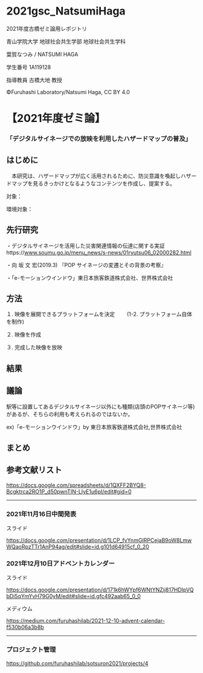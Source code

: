 # 2021gsc_NatsumiHaga
2021年度古橋ゼミ論用レポジトリ

青山学院大学 地球社会共生学部 地球社会共生学科

葉賀なつみ / NATSUMI HAGA

学生番号 1A119128

指導教員 古橋大地 教授

©︎Furuhashi Laboratory/Natsumi Haga, CC BY 4.0


# 【2021年度ゼミ論】
### 「デジタルサイネージでの放映を利用したハザードマップの普及」

## はじめに
　本研究は、ハザードマップが広く活用されるために、防災意識を喚起しハザードマップを見るきっかけとなるようなコンテンツを作成し、提案する。

対象：

環境対象：

## 先行研究
・デジタルサイネージを活用した災害関連情報の伝達に関する実証https://www.soumu.go.jp/menu_news/s-news/01ryutsu06_02000282.html

・向 坂 文 宏(2019.3) 『POP サイネージの変遷とその背景の考察』

・「e-モーションウインドウ」東日本旅客鉄道株式会社、世界株式会社

## 方法
１. 映像を展開できるプラットフォームを決定
　　(1-2. プラットフォーム自体を制作)

２. 映像を作成

３. 完成した映像を放映

## 結果


## 議論
駅等に設置してあるデジタルサイネージ以外にも種類(店頭のPOPサイネージ等)があるが、そちらの利用も考えられるのではないか。　

ex)「e-モーションウインドウ」by 東日本旅客鉄道株式会社,世界株式会社

## まとめ


## 参考文献リスト

https://docs.google.com/spreadsheets/d/1QXFF2BYQ8-Bcgktrca2RO1P_d50pwnTIN-LIyE1u6pI/edit#gid=0

--- 

### 2021年11月16日中間発表

 スライド

https://docs.google.com/presentation/d/1LCP_fvYnmGIRPCejaB9oW8LmwWQaoRpzTTr1AnP94ag/edit#slide=id.g101d64915cf_0_20


### 2021年12月10日アドベントカレンダー

 スライド

https://docs.google.com/presentation/d/171k6hWYpf6WNtYNZij817HDIpVQbDi5qYmYvH79G0yM/edit#slide=id.gfc492aab65_0_0

 メディウム

https://medium.com/furuhashilab/2021-12-10-advent-calendar-f530b06a3b8b

---

### プロジェクト管理

https://github.com/furuhashilab/sotsuron2021/projects/4

